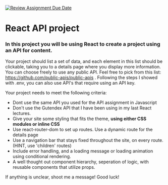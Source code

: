 [![Review Assignment Due Date](https://classroom.github.com/assets/deadline-readme-button-24ddc0f5d75046c5622901739e7c5dd533143b0c8e959d652212380cedb1ea36.svg)](https://classroom.github.com/a/nEc54K2B)

# React API project

### In this project you will be using React to create a project using an API for content.

Your project should list a set of data, and each element in this list should be clickable, taking you to a details page where you display more information. You can choose freely to use any public API. Feel free to pick from this list: https://github.com/public-apis/public-apis . Following the steps I showed with .env, you can also use API's that require using an API key.

Your project needs to meet the following criteria:

- Dont use the same API you used for the API assignment in Javascript
- Don't use the Gutendex API that I have been using in my last React lectures.
- Give your site some styling that fits the theme, **using either CSS modules or inline CSS**
- Use react-router-dom to set up routes. Use a dynamic route for the details page
- Use a navigation bar that stays fixed throughout the site, on every route. (HINT, use 'children' routes)
- Include error handling, and a loading message or loading animation using conditional rendering.
- A well thought out component hierarchy, seperation of logic, with reusable components that utilize props.

If anything is unclear, shoot me a message! Good luck!
